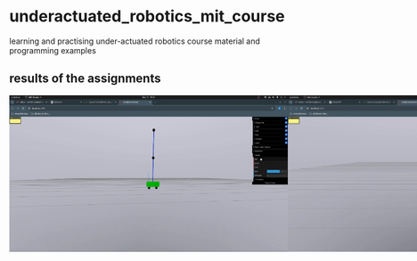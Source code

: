 # underactuated_robotics_mit_course
learning and practising under-actuated robotics course material and programming examples

## results of the assignments
<div style="display: flex; justify-content: space-between;">
  <img src="result_plots/gifs/LQR_cartpole_double.gif" alt="lqr cartpole double" width="500"/>
  <img src="result_plots/gifs/LQR_cartpole_single.gif" alt="lqr cartpole single" width="500"/>
</div>

